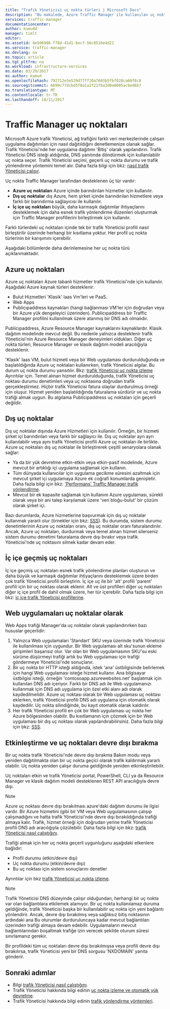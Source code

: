 ```yaml
---
title: "Trafik Yöneticisi uç nokta türleri | Microsoft Docs"
description: "Bu makalede, Azure Traffic Manager ile kullanılan uç noktalarını farklı türleri açıklanmaktadır."
services: traffic-manager
documentationcenter: 
author: kumudd
manager: timlt
editor: 
ms.assetid: 4e506986-f78d-41d1-becf-56c8516e4d21
ms.service: traffic-manager
ms.devlang: na
ms.topic: article
ms.tgt_pltfrm: na
ms.workload: infrastructure-services
ms.date: 03/29/2017
ms.author: kumud
ms.openlocfilehash: 792712e3e529d77ff20a7603b5fbf028ca60f8c8
ms.sourcegitcommit: 6699c77dcbd5f8a1a2f21fba3d0a0005ac9ed6b7
ms.translationtype: MT
ms.contentlocale: tr-TR
ms.lasthandoff: 10/11/2017
---
```

# <a name="traffic-manager-endpoints"></a>Traffic Manager uç noktaları
Microsoft Azure trafik Yöneticisi, ağ trafiğini farklı veri merkezlerinde çalışan uygulama dağıtımları için nasıl dağıtıldığını denetlemenize olanak sağlar. Trafik Yöneticisi'nde her uygulama dağıtımı 'Bitiş' olarak yapılandırın. Trafik Yöneticisi DNS isteği aldığında, DNS yanıtında döndürmek için kullanılabilir uç nokta seçer. Trafik Yöneticisi seçimi, geçerli uç nokta durumu ve trafik yönlendirme yöntemini temel alır. Daha fazla bilgi için bkz: [nasıl trafik Yöneticisi çalışır](traffic-manager-how-traffic-manager-works.md).

Uç nokta Traffic Manager tarafından desteklenen üç tür vardır:
* **Azure uç noktaları** Azure içinde barındırılan hizmetler için kullanılır.
* **Dış uç noktalar** dış Azure, hem şirket içinde barındırılan hizmetlere veya farklı bir barındırma sağlayıcısı ile kullanılır.
* **İç içe uç noktaları** büyük, daha karmaşık dağıtımlar ihtiyaçlarını desteklemek için daha esnek trafik yönlendirme düzenleri oluşturmak için Traffic Manager profillerini birleştirmek için kullanılır.

Farklı türlerdeki uç noktaları içinde tek bir trafik Yöneticisi profili nasıl birleştirilir üzerinde herhangi bir kısıtlama yoktur. Her profil uç nokta türlerinin bir karışımını içerebilir.

Aşağıdaki bölümlerde daha derinlemesine her uç nokta türü açıklanmaktadır.

## <a name="azure-endpoints"></a>Azure uç noktaları

Azure uç noktaları Azure tabanlı hizmetler trafik Yöneticisi'nde için kullanılır. Aşağıdaki Azure kaynak türleri desteklenir:

* Bulut Hizmetleri 'Klasik' Iaas Vm'leri ve PaaS.
* Web Apps
* Publicıpaddress kaynakları (hangi bağlanması VM'ler için doğrudan veya bir Azure yük dengeleyici üzerinden). Publicıpaddress bir Traffic Manager profilini kullanılmak üzere atanmış bir DNS adı olmalıdır.

Publicıpaddress, Azure Resource Manager kaynaklarını kaynaklardır. Klasik dağıtım modelinde mevcut değil. Bu nedenle yalnızca desteklenir trafik Yöneticisi'nin Azure Resource Manager deneyimleri oldukları. Diğer uç nokta türleri, Resource Manager ve klasik dağıtım modeli aracılığıyla desteklenir.

'Klasik' Iaas VM, bulut hizmeti veya bir Web uygulaması durdurulduğunda ve başlatıldığında Azure uç noktaları kullanırken, trafik Yöneticisi algılar. Bu durum uç nokta durumu yansıtılır. Bkz: [trafik Yöneticisi uç nokta izleme](traffic-manager-monitoring.md#endpoint-and-profile-status) Ayrıntılar için. Temel alınan hizmet durdurulduğunda, trafik Yöneticisi uç noktası durumu denetimleri veya uç noktasına doğrudan trafik gerçekleştirmez. Hiçbir trafik Yöneticisi fatura olaylar durdurulmuş örneği için oluşur. Hizmet yeniden başlatıldığında faturalama sürdürür ve uç nokta trafiği almak uygun. Bu algılama Publicıpaddress uç noktaları için geçerli değildir.

## <a name="external-endpoints"></a>Dış uç noktalar

Dış uç noktalar dışında Azure Hizmetleri için kullanılır. Örneğin, bir hizmeti şirket içi barındırılan veya farklı bir sağlayıcı ile. Dış uç noktalar ayrı ayrı kullanılabilir veya aynı trafik Yöneticisi profili Azure uç noktaları ile birlikte. Azure uç noktaları dış uç noktalar ile birleştirerek çeşitli senaryolara olanak sağlar:

* Ya da bir yük devretme etkin-etkin veya etkin-pasif modelinde, Azure mevcut bir artıklığı içi uygulama sağlamak için kullanın.
* Tüm dünyada kullanıcılar için uygulama gecikme süresini azaltmak için mevcut şirket içi uygulamaya Azure ek coğrafi konumlarda genişletir. Daha fazla bilgi için bkz: ['Performans' Traffic Manager trafik yönlendirme](traffic-manager-routing-methods.md#performance).
* Mevcut bir ek kapasite sağlamak için kullanım Azure uygulaması, sürekli olarak veya bir ani talep karşılamak üzere 'veri bloğu-bulut' bir çözüm olarak şirket içi.

Bazı durumlarda, Azure hizmetlerine başvurmak için dış uç noktalar kullanmak yararlı olur (örnekler için bkz: [SSS](traffic-manager-faqs.md#traffic-manager-endpoints)). Bu durumda, sistem durumu denetimlerinin Azure uç noktaları oranı, dış uç noktalar oranı faturalandırılır. Ancak, Azure uç noktaları, durdurmak veya temel alınan hizmet silerseniz sistem durumu denetimi faturalama devre dışı bırakır veya trafik Yöneticisi'nde uç noktasını silmek kadar devam eder.

## <a name="nested-endpoints"></a>İç içe geçmiş uç noktaları

İç içe geçmiş uç noktaları esnek trafik yönlendirme planları oluşturun ve daha büyük ve karmaşık dağıtımlar ihtiyaçlarını desteklemek üzere birden çok trafik Yöneticisi profili birleştirin. İç içe uç ile bir 'alt' profili 'parent' profili için bir uç noktası olarak eklenir. Alt ve üst profilleri diğer uç noktaları diğer iç içe profil de dahil olmak üzere, her tür içerebilir. Daha fazla bilgi için bkz: [iç içe trafik Yöneticisi profillerine](traffic-manager-nested-profiles.md).

## <a name="web-apps-as-endpoints"></a>Web uygulamaları uç noktalar olarak

Web Apps trafiği Manager'da uç noktalar olarak yapılandırırken bazı hususlar geçerlidir:

1. Yalnızca Web uygulamaları 'Standart' SKU veya üzerinde trafik Yöneticisi ile kullanılması için uygundur. Bir Web uygulaması alt sku'sunun ekleme girişimleri başarısız olur. Var olan bir Web uygulamasının SKU'su eski sürüme düşürmeyi trafiği artık bu Web uygulaması için trafiği göndermeye Yöneticisi'nde sonuçlanır.
2. Bir uç nokta bir HTTP isteği aldığında, istek 'ana' üstbilgisinde belirlemek için hangi Web uygulaması isteğe hizmet kullanır. Ana bilgisayar üstbilgisi isteği, örneğin 'contosoapp.azurewebsites.net' başlatmak için kullanılan DNS adı içeriyor. Farklı bir DNS adı ile Web uygulamanızı kullanmak için DNS adı uygulama için özel etki alanı adı olarak kaydedilmelidir. Azure uç noktası olarak bir Web uygulaması uç noktası eklerken, trafik Yöneticisi profili DNS adı uygulama için otomatik olarak kaydedilir. Uç nokta silindiğinde, bu kayıt otomatik olarak kaldırılır.
3. Her trafik Yöneticisi profili en çok bir Web uygulaması uç nokta her Azure bölgesinden olabilir. Bu kısıtlamanın için çözmek için bir Web uygulaması bir dış uç noktası olarak yapılandırabilirsiniz. Daha fazla bilgi için bkz: [SSS](traffic-manager-faqs.md#traffic-manager-endpoints).

## <a name="enabling-and-disabling-endpoints"></a>Etkinleştirme ve uç noktaları devre dışı bırakma

Bir uç nokta trafik Yöneticisi'nde devre dışı bırakma Bakım modu veya yeniden dağıtılmakta olan bir uç nokta geçici olarak trafik kaldırmak yararlı olabilir. Uç nokta yeniden çalışır duruma geldiğinde yeniden etkinleştirilebilir.

Uç noktaları etkin ve trafik Yöneticisi portal, PowerShell, CLI ya da Resource Manager ve klasik dağıtım modeli desteklenen REST API aracılığıyla devre dışı.

> [!NOTE]
> Azure uç noktası devre dışı bırakılması azure'daki dağıtım durumu ile ilgisi vardır. Bir Azure hizmetini (gibi bir VM veya Web uygulamasının çalışıp çalışmadığını ve hatta trafik Yöneticisi'nde devre dışı bırakıldığında trafiği almaya kalır. Trafik, hizmet örneği için doğrudan yerine trafik Yöneticisi profili DNS adı aracılığıyla çözülebilir. Daha fazla bilgi için bkz: [trafik Yöneticisi nasıl çalıştığını](traffic-manager-how-traffic-manager-works.md).

Trafiği almak için her uç nokta geçerli uygunluğunu aşağıdaki etkenlere bağlıdır:

* Profil durumu (etkin/devre dışı)
* Uç nokta durumu (etkin/devre dışı)
* Bu uç noktası için sistem sonuçlarını denetler

Ayrıntılar için bkz [trafik Yöneticisi uç nokta izleme](traffic-manager-monitoring.md#endpoint-and-profile-status).

> [!NOTE]
> Trafik Yöneticisi DNS düzeyinde çalışır olduğundan, herhangi bir uç nokta var olan bağlantılara etkilemek alamıyor. Bir uç nokta kullanılamaz duruma geldiğinde, trafik Yöneticisi başka bir kullanılabilir uç nokta için yeni bağlantı yönlendirir. Ancak, devre dışı bırakılmış veya sağlıksız bitiş noktasının ardındaki ana Bu oturumlar durduruluncaya kadar mevcut bağlantıları üzerinden trafiği almaya devam edebilir. Uygulamaların mevcut bağlantılarından boşaltmak trafiğe izin verecek şekilde oturum süresi sınırlamanız gerekir.

Bir profildeki tüm uç noktaları devre dışı bırakılmışsa veya profili devre dışı bırakılırsa, trafik Yöneticisi yeni bir DNS sorgusu 'NXDOMAIN' yanıta gönderir.


## <a name="next-steps"></a>Sonraki adımlar

* Bilgi [trafik Yöneticisi nasıl çalıştığını](traffic-manager-how-traffic-manager-works.md).
* Trafik Yöneticisi hakkında bilgi edinin [uç nokta izleme ve otomatik yük devretme](traffic-manager-monitoring.md).
* Trafik Yöneticisi hakkında bilgi edinin [trafik yönlendirme yöntemleri](traffic-manager-routing-methods.md).
